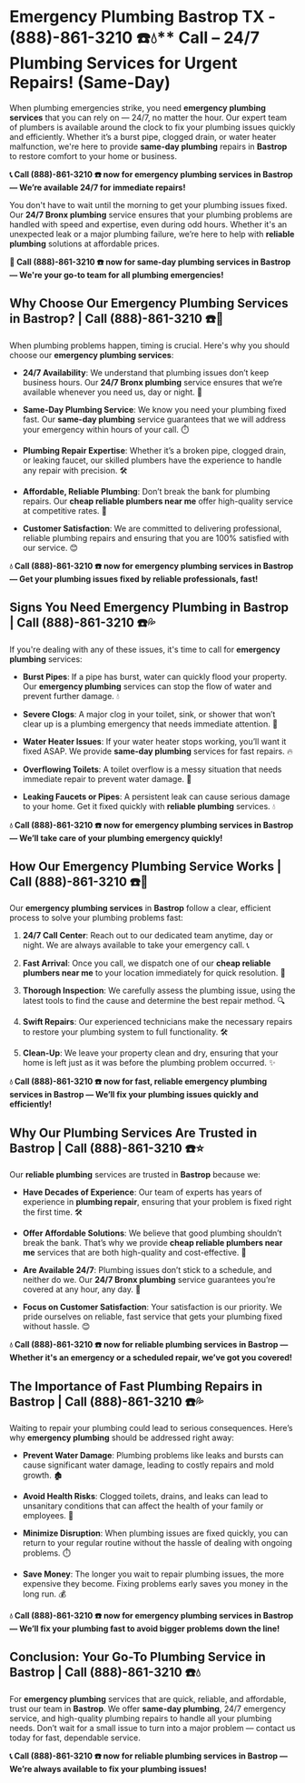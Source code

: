# Emergency Plumbing Bastrop TX - (888)-861-3210 ☎️💧** Call  – 24/7 Plumbing Services for Urgent Repairs! (Same-Day)

When plumbing emergencies strike, you need **emergency plumbing services** that you can rely on — 24/7, no matter the hour. Our expert team of plumbers is available around the clock to fix your plumbing issues quickly and efficiently. Whether it’s a burst pipe, clogged drain, or water heater malfunction, we're here to provide **same-day plumbing** repairs in **Bastrop** to restore comfort to your home or business.

**📞 Call (888)-861-3210 ☎️ now for emergency plumbing services in Bastrop — We’re available 24/7 for immediate repairs!**

You don't have to wait until the morning to get your plumbing issues fixed. Our **24/7 Bronx plumbing** service ensures that your plumbing problems are handled with speed and expertise, even during odd hours. Whether it's an unexpected leak or a major plumbing failure, we’re here to help with **reliable plumbing** solutions at affordable prices.

**🚨 Call (888)-861-3210 ☎️ now for **same-day plumbing** services in Bastrop — We're your go-to team for all plumbing emergencies!**

## **Why Choose Our Emergency Plumbing Services in Bastrop? | Call (888)-861-3210 ☎️🔧**

When plumbing problems happen, timing is crucial. Here's why you should choose our **emergency plumbing services**:

- **24/7 Availability**: We understand that plumbing issues don’t keep business hours. Our **24/7 Bronx plumbing** service ensures that we’re available whenever you need us, day or night. 🌙
- **Same-Day Plumbing Service**: We know you need your plumbing fixed fast. Our **same-day plumbing** service guarantees that we will address your emergency within hours of your call. ⏱️
- **Plumbing Repair Expertise**: Whether it’s a broken pipe, clogged drain, or leaking faucet, our skilled plumbers have the experience to handle any repair with precision. 🛠️
- **Affordable, Reliable Plumbing**: Don’t break the bank for plumbing repairs. Our **cheap reliable plumbers near me** offer high-quality service at competitive rates. 💸
- **Customer Satisfaction**: We are committed to delivering professional, reliable plumbing repairs and ensuring that you are 100% satisfied with our service. 😊

**💧 Call (888)-861-3210 ☎️ now for **emergency plumbing** services in Bastrop — Get your plumbing issues fixed by reliable professionals, fast!**

## **Signs You Need Emergency Plumbing in Bastrop | Call (888)-861-3210 ☎️💦**

If you're dealing with any of these issues, it's time to call for **emergency plumbing** services:

- **Burst Pipes**: If a pipe has burst, water can quickly flood your property. Our **emergency plumbing** services can stop the flow of water and prevent further damage. 💧
- **Severe Clogs**: A major clog in your toilet, sink, or shower that won’t clear up is a plumbing emergency that needs immediate attention. 🚽
- **Water Heater Issues**: If your water heater stops working, you’ll want it fixed ASAP. We provide **same-day plumbing** services for fast repairs. 🔥
- **Overflowing Toilets**: A toilet overflow is a messy situation that needs immediate repair to prevent water damage. 🚨
- **Leaking Faucets or Pipes**: A persistent leak can cause serious damage to your home. Get it fixed quickly with **reliable plumbing** services. 💧

**💧 Call (888)-861-3210 ☎️ now for **emergency plumbing** services in Bastrop — We’ll take care of your plumbing emergency quickly!**

## **How Our Emergency Plumbing Service Works | Call (888)-861-3210 ☎️🔧**

Our **emergency plumbing services** in **Bastrop** follow a clear, efficient process to solve your plumbing problems fast:

1. **24/7 Call Center**: Reach out to our dedicated team anytime, day or night. We are always available to take your emergency call. 📞
2. **Fast Arrival**: Once you call, we dispatch one of our **cheap reliable plumbers near me** to your location immediately for quick resolution. 🚗
3. **Thorough Inspection**: We carefully assess the plumbing issue, using the latest tools to find the cause and determine the best repair method. 🔍
4. **Swift Repairs**: Our experienced technicians make the necessary repairs to restore your plumbing system to full functionality. 🛠️
5. **Clean-Up**: We leave your property clean and dry, ensuring that your home is left just as it was before the plumbing problem occurred. ✨

**💧 Call (888)-861-3210 ☎️ now for fast, reliable **emergency plumbing** services in Bastrop — We’ll fix your plumbing issues quickly and efficiently!**

## **Why Our Plumbing Services Are Trusted in Bastrop | Call (888)-861-3210 ☎️⭐**

Our **reliable plumbing** services are trusted in **Bastrop** because we:

- **Have Decades of Experience**: Our team of experts has years of experience in **plumbing repair**, ensuring that your problem is fixed right the first time. 🛠️
- **Offer Affordable Solutions**: We believe that good plumbing shouldn’t break the bank. That’s why we provide **cheap reliable plumbers near me** services that are both high-quality and cost-effective. 💸
- **Are Available 24/7**: Plumbing issues don’t stick to a schedule, and neither do we. Our **24/7 Bronx plumbing** service guarantees you’re covered at any hour, any day. 🌙
- **Focus on Customer Satisfaction**: Your satisfaction is our priority. We pride ourselves on reliable, fast service that gets your plumbing fixed without hassle. 😊

**💧 Call (888)-861-3210 ☎️ now for **reliable plumbing** services in Bastrop — Whether it's an emergency or a scheduled repair, we’ve got you covered!**

## **The Importance of Fast Plumbing Repairs in Bastrop | Call (888)-861-3210 ☎️💦**

Waiting to repair your plumbing could lead to serious consequences. Here’s why **emergency plumbing** should be addressed right away:

- **Prevent Water Damage**: Plumbing problems like leaks and bursts can cause significant water damage, leading to costly repairs and mold growth. 🏚️
- **Avoid Health Risks**: Clogged toilets, drains, and leaks can lead to unsanitary conditions that can affect the health of your family or employees. 🚽
- **Minimize Disruption**: When plumbing issues are fixed quickly, you can return to your regular routine without the hassle of dealing with ongoing problems. ⏱️
- **Save Money**: The longer you wait to repair plumbing issues, the more expensive they become. Fixing problems early saves you money in the long run. 💰

**💧 Call (888)-861-3210 ☎️ now for **emergency plumbing** services in Bastrop — We’ll fix your plumbing fast to avoid bigger problems down the line!**

## **Conclusion: Your Go-To Plumbing Service in Bastrop | Call (888)-861-3210 ☎️💧**

For **emergency plumbing** services that are quick, reliable, and affordable, trust our team in **Bastrop**. We offer **same-day plumbing**, 24/7 emergency service, and high-quality plumbing repairs to handle all your plumbing needs. Don’t wait for a small issue to turn into a major problem — contact us today for fast, dependable service.

**📞 Call (888)-861-3210 ☎️ now for **reliable plumbing** services in Bastrop — We’re always available to fix your plumbing issues!**
